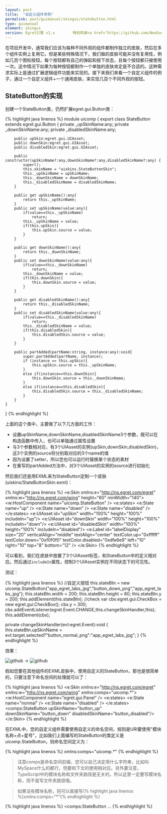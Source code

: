 ```yaml
---
layout: post
title:  "自定义组件举例"
permalink: post/guimanual/skingui/statebutton.html
type: guimanual
element: skingui
version: Egret引擎 v1.x        特别鸣谢<a href="https://github.com/NeoGuo/" target="_blank">郭少瑞</a>同学撰写此文档
---
```


在项目开发中，通常我们应该为每种不同外观的组件都制作独立的皮肤，然后在多个组件实例上复用它。但是某些特殊情况下，我们做的皮肤可能并没有复用性，例如几百个图标按钮，每个按钮都有自己的弹起和按下状态，且每个按钮都只被使用一次。这中情况下如果为每种按钮都制作一个单独的皮肤肯定是不合适的。这种需求实际上是通过扩展逻辑组件功能来实现的。接下来我们来看一个自定义组件的例子，通过一个自定义组件+一个通用皮肤，来实现几百个不同外观的按钮。

StateButton的实现
------------------------

创建一个StateButton类，仍然扩展egret.gui.Button类：

{% highlight java linenos %}
module uicomp
{
    export class StateButton extends egret.gui.Button
    {
        private _upSkinName:any;
        private _downSkinName:any;
        private _disabledSkinName:any;

        public upSkin:egret.gui.UIAsset;
        public downSkin:egret.gui.UIAsset;
        public disabledSkin:egret.gui.UIAsset;

        public constructor(upSkinName?:any,downSkinName?:any,disabledSkinName?:any) {
            super();
            this.skinName = "uiskins.StateButtonSkin";
            this._upSkinName = upSkinName;
            this._downSkinName = downSkinName;
            this._disabledSkinName = disabledSkinName;
        }

        public get upSkinName():any{
            return this._upSkinName;
        }
        public set upSkinName(value:any){
            if(value==this._upSkinName)
                return;
            this._upSkinName = value;
            if(this.upSkin){
                this.upSkin.source = value;
            }
        }

        public get downSkinName():any{
            return this._downSkinName;
        }
        public set downSkinName(value:any){
            if(value==this._downSkinName)
                return;
            this._downSkinName = value;
            if(this.downSkin){
                this.downSkin.source = value;
            }
        }

        public get disabledSkinName():any{
            return this._disabledSkinName;
        }
        public set disabledSkinName(value:any){
            if(value==this._disabledSkinName)
                return;
            this._disabledSkinName = value;
            if(this.disabledSkin){
                this.disabledSkin.source = value;
            }
        }

        public partAdded(partName:string, instance:any):void{
            super.partAdded(partName, instance);
            if (instance == this.upSkin){
                this.upSkin.source = this._upSkinName;
            }
            else if(instance==this.downSkin){
                this.downSkin.source = this._downSkinName;
            }
            else if(instance==this.disabledSkin){
                this.disabledSkin.source = this._disabledSkinName;
            }
        }
    }
}
{% endhighlight %}

上面的这个类中，主要做了以下几方面的工作：

* 设置upSkinName,downSkinName,disabledSkinName3个参数，既可以在构造函数中传入，也可以单独通过属性设置
* 与3个参数相对应，有3个UIAsset的实例(upSkin,downSkin,disabledSkin)，这3个实例的source将分别取对应的3个name的值
* 因为设置了setter，所以您也可以运行时替换某个状态的素材
* 在重写的partAdded方法中，对3个UIAsset的实例的source进行初始化

然后我们还是用EXML来为StateButton定制一个皮肤(uiskins/StateButtonSkin.exml)：

{% highlight java linenos %}
<e:Skin xmlns:e="http://ns.egret.com/egret" xmlns:w="http://ns.egret.com/wing"
        height="60" minWidth="140">
    <w:HostComponent name="uicomp.StateButton" />
    <e:states>
        <e:State name="up" />
        <e:State name="down" />
        <e:State name="disabled" />
    </e:states>
    <e:UIAsset id="upSkin" width="100%" height="100%" includeIn="up"/>
    <e:UIAsset id="downSkin" width="100%" height="100%" includeIn="down"/>
    <e:UIAsset id="disabledSkin" width="100%" height="100%" includeIn="disabled"/>
    <e:Label id="labelDisplay" size="20" verticalAlign="middle"
             textAlign="center" textColor.up="0xffffff"
             textColor.down="0xf0f0f0" textColor.disabled="0xdfe6e9" left="10"
             right="10" top="8" bottom="12" />
</e:Skin>
{% endhighlight %}

可以看到，我们在皮肤中放置了3个UIAsset标签，和StateButton中的定义相对应。然后通过`includeIn`属性，控制3个UIAsset实例在不同状态下的可见性。

测试：

{% highlight java linenos %}
//自定义按钮
this.stateBtn = new uicomp.StateButton("app_egret_labs_jpg","button_down_png","app_egret_labs_jpg");
this.stateBtn.width = 200;
this.stateBtn.height = 80;
this.stateBtn.y = 200;
this.addElement(this.stateBtn);
//check
var cbx:egret.gui.CheckBox = new egret.gui.CheckBox();
cbx.y = 300;
cbx.addEventListener(egret.Event.CHANGE,this.changeSkinHandler,this);
this.addElement(cbx);

private changeSkinHandler(evt:egret.Event):void {
    this.stateBtn.upSkinName = evt.target.selected?"button_normal_png":"app_egret_labs_jpg";
}
{% endhighlight %}

效果：

![github]({{site.baseurl}}/assets/img/statebtn2.png "Egret") -> ![github]({{site.baseurl}}/assets/img/statebtn3.png "Egret")

假如您要在其他组件的EXML皮肤中，使用自定义的StateButton，那也是很简单的，只要注意下命名空间的处理就可以了：

{% highlight java linenos %}
<e:Skin xmlns:e="http://ns.egret.com/egret"
        xmlns:w="http://ns.egret.com/wing"
        xmlns:comps="uicomp.*">
    <w:HostComponent name="egret.gui.Panel" />
    <e:states>
        <e:State name="normal" />
        <e:State name="disabled" />
    </e:states>
    <comps:StateButton upSkinName="button_up" downSkinName="button_down" disabledSkinName="button_disabled"/>
</e:Skin>
{% endhighlight %}

在EXML中，您的自定义组件需要使用自定义的命名空间，规则是URI要使用"模块名称+点+星号"，比如我们上面编写的StateButton的类定义是uicomp.StateButton，则命名空间定义为：

{% highlight java linenos %}
xmlns:comps="uicomp.*"
{% endhighlight %}

> 注意comps是命名空间前缀，您可以自己决定用什么字符串，比如叫MySpace什么的都行，但要和下文的使用相对应。另外要注意，TypeScript中的模块名称和文件夹路径是无关的，所以这里一定要写模块名称，而不是写文件夹路径哦。

> 如果没有模块名称，则可以直接写{% highlight java linenos %}xmlns:comps="*"{% endhighlight %}

{% highlight java linenos %}
<comps:StateButton ...
{% endhighlight %}